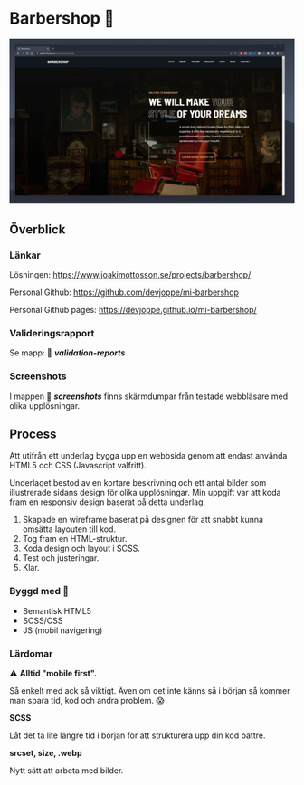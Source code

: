 # Barbershop :barber:

![](/screenshots/01-Chrome/Chrome-desktop-1920-01_Header_Nav.jpg)
## Överblick

### Länkar

Lösningen: https://www.joakimottosson.se/projects/barbershop/

Personal Github: https://github.com/devjoppe/mi-barbershop

Personal Github pages: https://devjoppe.github.io/mi-barbershop/

### Valideringsrapport

Se mapp: :open_file_folder: ***validation-reports***
### Screenshots 

I mappen :open_file_folder: ***screenshots*** finns skärmdumpar från testade webbläsare med olika upplösningar.

## Process

Att utifrån ett underlag bygga upp en webbsida genom att endast använda HTML5 och CSS (Javascript valfritt).

Underlaget bestod av en kortare beskrivning och ett antal bilder som illustrerade sidans design för olika upplösningar. Min uppgift var att koda fram en responsiv design baserat på detta underlag.

1. Skapade en wireframe baserat på designen för att snabbt kunna omsätta layouten till kod.
2. Tog fram en HTML-struktur.
3. Koda design och layout i SCSS.
4. Test och justeringar.
5. Klar.
### Byggd med :construction:

- Semantisk HTML5
- SCSS/CSS
- JS (mobil navigering)

### Lärdomar

:warning: **Alltid "mobile first".**

Så enkelt med ack så viktigt. Även om det inte känns så i början så kommer man spara tid, kod och andra problem. :scream:


**SCSS**

Låt det ta lite längre tid i början för att strukturera upp din kod bättre.


**srcset, size, .webp**

Nytt sätt att arbeta med bilder.

